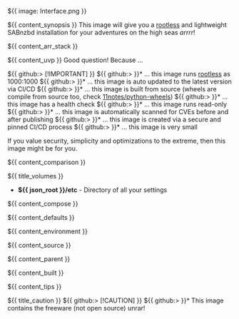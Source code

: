 ${{ image: Interface.png }}

${{ content_synopsis }} This image will give you a [rootless](https://github.com/11notes/RTFM/blob/main/linux/container/image/rootless.md) and lightweight SABnzbd installation for your adventures on the high seas *arrrr*!

${{ content_arr_stack }}

${{ content_uvp }} Good question! Because ...

${{ github:> [!IMPORTANT] }}
${{ github:> }}* ... this image runs [rootless](https://github.com/11notes/RTFM/blob/main/linux/container/image/rootless.md) as 1000:1000
${{ github:> }}* ... this image is auto updated to the latest version via CI/CD
${{ github:> }}* ... this image is built from source (wheels are compile from source too, check [11notes/python-wheels](https://github.com/11notes/python-wheels))
${{ github:> }}* ... this image has a health check
${{ github:> }}* ... this image runs read-only
${{ github:> }}* ... this image is automatically scanned for CVEs before and after publishing
${{ github:> }}* ... this image is created via a secure and pinned CI/CD process
${{ github:> }}* ... this image is very small

If you value security, simplicity and optimizations to the extreme, then this image might be for you.

${{ content_comparison }}

${{ title_volumes }}
* **${{ json_root }}/etc** - Directory of all your settings

${{ content_compose }}

${{ content_defaults }}

${{ content_environment }}

${{ content_source }}

${{ content_parent }}

${{ content_built }}

${{ content_tips }}

${{ title_caution }}
${{ github:> [!CAUTION] }}
${{ github:> }}* This image contains the freeware (not open source) unrar!